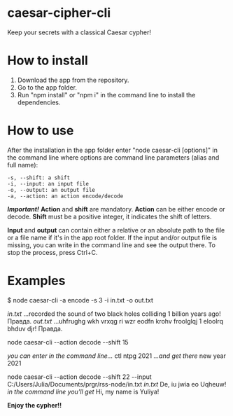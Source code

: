# caesar-cipher-cli
Keep your secrets with a classical Caesar cypher!

# How to install
1. Download the app from the repository.
2. Go to the app folder.
3. Run "npm install" or "npm i" in the command line to install the dependencies.

# How to use
After the installation in the app folder enter "node caesar-cli [options]" in the command line where options are command line parameters (alias and full name):

    -s, --shift: a shift
    -i, --input: an input file
    -o, --output: an output file
    -a, --action: an action encode/decode

***Important!*** **Action** and **shift** are mandatory.
**Action** can be either encode or decode. **Shift** must be a positive integer, it indicates the shift of letters.

**Input** and **output** can contain either a relative or an absolute path to the file or a file name if it's in the app root folder.
If the input and/or output file is missing, you can write in the command line and see the output there. To stop the process, press Ctrl+C.

# Examples
$ node caesar-cli -a encode -s 3 -i in.txt -o out.txt

*in.txt* ...recorded the sound of two black holes colliding 1 billion years ago! Правда.
*out.txt* ...uhfrughg wkh vrxqg ri wzr eodfn krohv froolglqj 1 eloolrq bhduv djr! Правда.

node caesar-cli --action decode --shift 15

*you can enter in the command line...* ctl ntpg 2021
*...and get there* new year 2021

node caesar-cli --action decode --shift 22 --input C:/Users/Julia/Documents/prgr/rss-node/in.txt
*in.txt* De, iu jwia eo Uqheuw!
*in the command line you'll get* Hi, my name is Yuliya!

**Enjoy the cypher!!**







